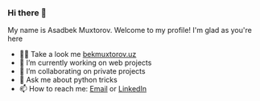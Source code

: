 ### Hi there 👋

My name is Asadbek Muxtorov.
Welcome to my profile!
I'm glad as you're here

- 👨‍💻 Take a look me [bekmuxtorov.uz](http://bekmuxtorov.uz)
- 🔭 I’m currently working on web projects
- 👯 I’m collaborating on private projects
- 💬 Ask me about python tricks
- 📫 How to reach me: [Email](mailto:asadbekmuxtorov2@gmail.com) or [LinkedIn](https://www.linkedin.com/in/bekmuxtorov)



